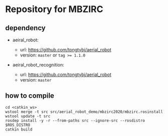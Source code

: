 # Repository for MBZIRC

## dependency

- aeiral_robot:
   - url: https://github.com/tongtybj/aerial_robot
   - version: `master` or `tag >= 1.1.0`

- aeiral_robot_recognition:
   - url: https://github.com/tongtybj/aerial_robot
   - version: `master`
   

## how to compile

```
cd <catkin_ws>
wstool merge -t src src/aerial_robot_demo/mbzirc2020/mbzirc.rosinstall
wstool update -t src
rosdep install -y -r --from-paths src --ignore-src --rosdistro $ROS_DISTRO
catkin build
```
